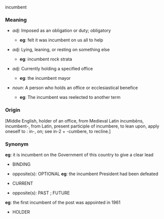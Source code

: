 incumbent
### Meaning
+ _adj_: Imposed as an obligation or duty; obligatory
    + __eg__: felt it was incumbent on us all to help
+ _adj_: Lying, leaning, or resting on something else
    + __eg__: incumbent rock strata
+ _adj_: Currently holding a specified office
    + __eg__: the incumbent mayor

+ _noun_: A person who holds an office or ecclesiastical benefice
    + __eg__: The incumbent was reelected to another term

### Origin

[Middle English, holder of an office, from Medieval Latin incumbēns, incumbent-, from Latin, present participle of incumbere, to lean upon, apply oneself to : in-, on; see in-2 + -cumbere, to recline.]

### Synonym

__eg__: it is incumbent on the Government of this country to give a clear lead

+ BINDING
+ opposite(s): OPTIONAL
__eg__: the incumbent President had been defeated

+ CURRENT
+ opposite(s): PAST ; FUTURE

__eg__: the first incumbent of the post was appointed in 1961

+ HOLDER


